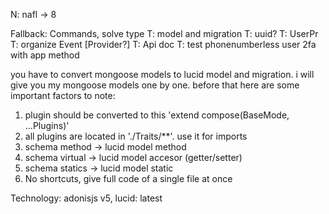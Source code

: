 N: nafl -> 8

Fallback: Commands, solve type
T: model and migration
T: uuid?
T: UserPr
T: organize Event [Provider?]
T: Api doc
T: test phonenumberless user 2fa with app method


you have to convert mongoose models to lucid model and migration. i will give you my mongoose models
one by one. before that here are some important factors to note:

1. plugin should be converted to this 'extend compose(BaseMode, ...Plugins)'
2. all plugins are located in './Traits/**'. use it for imports
3. schema method -> lucid model method
4. schema virtual -> lucid model accesor (getter/setter)
5. schema statics -> lucid model static
6. No shortcuts, give full code of a single file at once

Technology: adonisjs v5, lucid: latest
